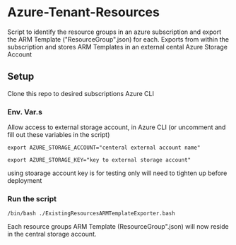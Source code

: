 # Azure-Tenant-Resources
Script to identify the resource groups in an azure subscription and export the ARM Template ("ResourceGroup".json) for each. Exports from within the subscription and stores ARM Templates in an external cental Azure Storage Account
## Setup
Clone this repo to desired subscriptions Azure CLI
### Env. Var.s
Allow access to external storage account, in Azure CLI (or uncomment and fill out these variables in the script)
```
export AZURE_STORAGE_ACCOUNT="centeral external account name"
```
```
export AZURE_STORAGE_KEY="key to external storage account"
```
using stoarage account key is for testing only will need to tighten up before deployment

### Run the script
```
/bin/bash ./ExistingResourcesARMTemplateExporter.bash
```
Each resource groups ARM Template (ResourceGroup".json) will now reside in the central storage account.
